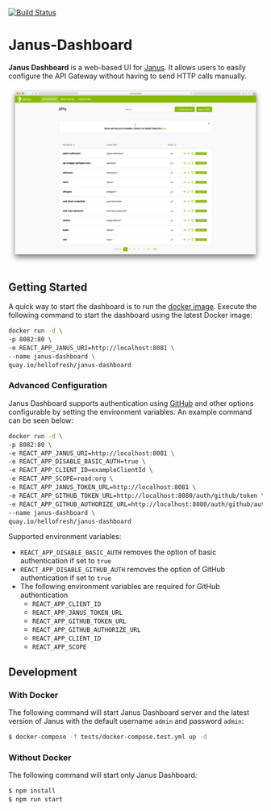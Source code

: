 [![Build Status](https://travis-ci.com/hellofresh/janus-dashboard.svg?branch=master)](https://travis-ci.com/hellofresh/janus-dashboard)

# Janus-Dashboard
**Janus Dashboard** is a web-based UI for [Janus][1]. It allows users to easily configure the API Gateway without having to send HTTP calls manually.

![Dashboard API Definitions Page](docs/dashboard-ui.png)

## Getting Started
A quick way to start the dashboard is to run the [docker image][2].
Execute the following command to start the dashboard using the latest Docker image:

```sh
docker run -d \
-p 8082:80 \
-e REACT_APP_JANUS_URI=http://localhost:8081 \
--name janus-dashboard \
quay.io/hellofresh/janus-dashboard
```

### Advanced Configuration
Janus Dashboard supports authentication using [GitHub][3] and other options configurable by setting the environment variables.
An example command can be seen below:

```sh
docker run -d \
-p 8082:80 \
-e REACT_APP_JANUS_URI=http://localhost:8081 \
-e REACT_APP_DISABLE_BASIC_AUTH=true \
-e REACT_APP_CLIENT_ID=exampleClientId \
-e REACT_APP_SCOPE=read:org \
-e REACT_APP_JANUS_TOKEN_URL=http://localhost:8081 \
-e REACT_APP_GITHUB_TOKEN_URL=http://localhost:8080/auth/github/token \
-e REACT_APP_GITHUB_AUTHORIZE_URL=http://localhost:8080/auth/github/authorize \
--name janus-dashboard \
quay.io/hellofresh/janus-dashboard
```

Supported environment variables:
 - `REACT_APP_DISABLE_BASIC_AUTH` removes the option of basic authentication if set to `true`
 - `REACT_APP_DISABLE_GITHUB_AUTH` removes the option of GitHub authentication if set to `true`
 - The following environment variables are required for GitHub authentication
   - `REACT_APP_CLIENT_ID`
   - `REACT_APP_JANUS_TOKEN_URL`
   - `REACT_APP_GITHUB_TOKEN_URL`
   - `REACT_APP_GITHUB_AUTHORIZE_URL`
   - `REACT_APP_CLIENT_ID`
   - `REACT_APP_SCOPE`

## Development

### With Docker
The following command will start Janus Dashboard server and the latest version of Janus with the default username `admin` and password `admin`:

```sh
$ docker-compose -f tests/docker-compose.test.yml up -d
```

### Without Docker
The following command will start only Janus Dashboard:

```sh
$ npm install
$ npm run start
```

[1]: https://github.com/hellofresh/janus
[2]: https://quay.io/hellofresh/janus-dashboard
[3]: https://hellofresh.gitbooks.io/janus/quick_start/authenticating.html
